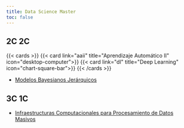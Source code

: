 ```yaml
---
title: Data Science Master
toc: false
---
```


## 2C 2C

{{< cards >}}
{{< card link="aaii" title="Aprendizaje Automático II" icon="desktop-computer">}}
{{< card link="dl" title="Deep Learning" icon="chart-square-bar">}}
{{< /cards >}}

- [Modelos Bayesianos Jerárquicos](./2C_2C/MBJ/index.md)

## 3C 1C

- [Infraestructuras Computacionales para Procesamiento de Datos Masivos](./3C_1C/ICPDM/index.md)
